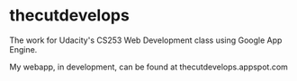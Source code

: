 thecutdevelops
==============

The work for Udacity's CS253 Web Development class using Google App Engine.

My webapp, in development, can be found at thecutdevelops.appspot.com
